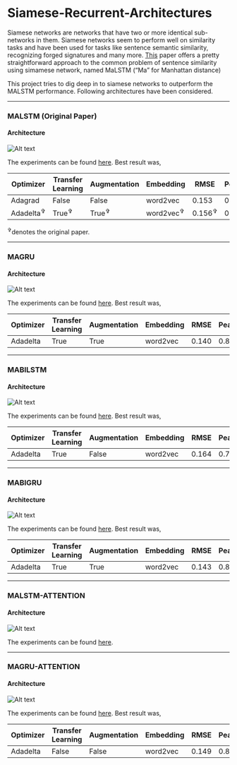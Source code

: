 # Siamese-Recurrent-Architectures
Siamese networks are networks that have two or more identical sub-networks in them. Siamese networks seem to perform well on similarity tasks and have been used for tasks like sentence semantic similarity, recognizing forged signatures and many more.
[This](http://www.mit.edu/~jonasm/info/MuellerThyagarajan_AAAI16.pdf) paper offers a pretty straightforward approach to the common problem of sentence similarity using simamese network, named MaLSTM (“Ma” for Manhattan distance)

This project tries to dig deep in to siamese networks to outperform the MALSTM performance. Following architectures have been considered.


----------------------------------------------------------------------------------------------------
### MALSTM (Original Paper)
#### Architecture
![Alt text](nn/images/MALSTM.jpg)

The experiments can be found [here](Siamese-Recurrent-Architectures%20-%20MALSTM.ipynb).
Best result was,

| Optimizer | Transfer Learning| Augmentation|Embedding|RMSE|Pearson|Spearman| 
| ----------|------------------| ------------|---------|----|-------|--------|
| Adagrad  | False | False |word2vec|0.153|0.809|0.741|
| Adadelta<sup>✞</sup> | True<sup>✞</sup> | True<sup>✞</sup>| word2vec<sup>✞</sup>| 0.156<sup>✞</sup> |0.802<sup>✞</sup>|0.733<sup>✞</sup>


<sup>✞</sup>denotes the original paper.

-----------------------------------------------------------------------------------------------------
### MAGRU
#### Architecture
![Alt text](nn/images/MAGRU.jpg)

The experiments can be found [here](Siamese-Recurrent-Architectures%20-%20MAGRU.ipynb).
Best result was,

| Optimizer | Transfer Learning| Augmentation|Embedding|RMSE|Pearson|Spearman| 
| ----------|------------------| ------------|---------|----|-------|--------|
| Adadelta  | True | True |word2vec|0.140|0.838|0.780


-----------------------------------------------------------------------------------------------------
### MABILSTM
#### Architecture
![Alt text](nn/images/MABILSTM.jpg)

The experiments can be found [here](Siamese-Recurrent-Architectures%20-%20MABILSTM.ipynb).
Best result was,

| Optimizer | Transfer Learning| Augmentation|Embedding|RMSE|Pearson|Spearman| 
| ----------|------------------| ------------|---------|----|-------|--------|
| Adadelta  | True | False |word2vec|0.164|0.784|0.708

-----------------------------------------------------------------------------------------------------
### MABIGRU
#### Architecture
![Alt text](nn/images/MABIGRU.jpg)

The experiments can be found [here](Siamese-Recurrent-Architectures%20-%20MABIGRU.ipynb).
Best result was,

| Optimizer | Transfer Learning| Augmentation|Embedding|RMSE|Pearson|Spearman| 
| ----------|------------------| ------------|---------|----|-------|--------|
| Adadelta  | True | True |word2vec|0.143|0.832|0.773

-----------------------------------------------------------------------------------------------------
### MALSTM-ATTENTION
#### Architecture
![Alt text](nn/images/MALSTM-ATTENTION.jpg)

The experiments can be found [here](Siamese-Recurrent-Architectures%20-%20MALSTM-ATTENTION.ipynb).

-----------------------------------------------------------------------------------------------------
### MAGRU-ATTENTION
#### Architecture
![Alt text](nn/images/MAGRU-ATTENTION.jpg)

The experiments can be found [here](Siamese-Recurrent-Architectures%20-%20MAGRU-ATTENTION.ipynb).
Best result was, 

| Optimizer | Transfer Learning| Augmentation|Embedding|RMSE|Pearson|Spearman| 
| ----------|------------------| ------------|---------|----|-------|--------|
| Adadelta  | False | False |word2vec|0.149|0.818|0.751

